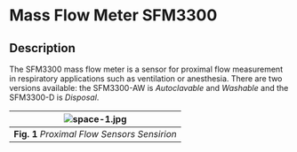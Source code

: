 # Mass Flow Meter SFM3300
## Description
The SFM3300 mass flow meter is a sensor for proximal flow measurement in respiratory applications such as ventilation or anesthesia. There are two versions available: the SFM3300-AW is *Autoclavable* and *Washable* and the SFM3300-D is *Disposal*.

| ![space-1.jpg](https://www.google.com/url?sa=i&url=https%3A%2F%2Fwww.medicalplasticsnews.com%2Fnews%2Fsensor-platform-for-flow-measurement-in-respiratory-devices%2F&psig=AOvVaw0cL_b9CICOfza29hTS2PwH&ust=1633349472615000&source=images&cd=vfe&ved=0CAsQjRxqFwoTCOjH9oubrvMCFQAAAAAdAAAAABAN) | 
|:--:| 
| **Fig. 1** *Proximal Flow Sensors Sensirion* |
